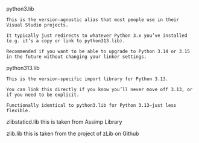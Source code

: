 python3.lib

	This is the version‑agnostic alias that most people use in their Visual Studio projects.

	It typically just redirects to whatever Python 3.x you’ve installed (e.g. it’s a copy or link to python313.lib).

	Recommended if you want to be able to upgrade to Python 3.14 or 3.15 in the future without changing your linker settings.

python313.lib

	This is the version‑specific import library for Python 3.13.

	You can link this directly if you know you’ll never move off 3.13, or if you need to be explicit.

	Functionally identical to python3.lib for Python 3.13—just less flexible.


zlibstaticd.lib
	this is taken from Assimp Library
	
zlib.lib
	this is taken from the project of zLib on Github